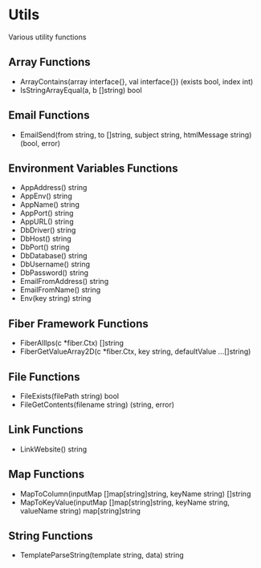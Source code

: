 # Utils

Various utility functions

## Array Functions
- ArrayContains(array interface{}, val interface{}) (exists bool, index int)
- IsStringArrayEqual(a, b []string) bool

## Email Functions
- EmailSend(from string, to []string, subject string, htmlMessage string) (bool, error)

## Environment Variables Functions
- AppAddress() string
- AppEnv() string
- AppName() string
- AppPort() string
- AppURL() string
- DbDriver() string
- DbHost() string
- DbPort() string
- DbDatabase() string
- DbUsername() string
- DbPassword() string
- EmailFromAddress() string
- EmailFromName() string
- Env(key string) string

## Fiber Framework Functions
- FiberAllIps(c *fiber.Ctx) []string
- FiberGetValueArray2D(c *fiber.Ctx, key string, defaultValue ...[]string)

## File Functions
- FileExists(filePath string) bool
- FileGetContents(filename string) (string, error)

## Link Functions
- LinkWebsite() string

## Map Functions
- MapToColumn(inputMap []map[string]string, keyName string) []string
- MapToKeyValue(inputMap []map[string]string, keyName string, valueName string) map[string]string

## String Functions
- TemplateParseString(template string, data) string

